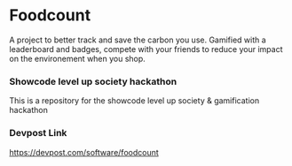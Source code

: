 # Foodcount
A project to better track and save the carbon you use. Gamified with a leaderboard and badges, compete with your friends to reduce your impact on the environement when you shop.

### Showcode level up society hackathon
This is a repository for the showcode level up society &amp; gamification hackathon

### Devpost Link
https://devpost.com/software/foodcount
